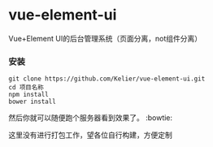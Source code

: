 # vue-element-ui
Vue+Element UI的后台管理系统（页面分离，not组件分离）

### 安装
```
git clone https://github.com/Kelier/vue-element-ui.git
cd 项目名称
npm install
bower install
```

然后你就可以随便跑个服务器看到效果了。 :bowtie:

这里没有进行打包工作，望各位自行构建，方便定制
